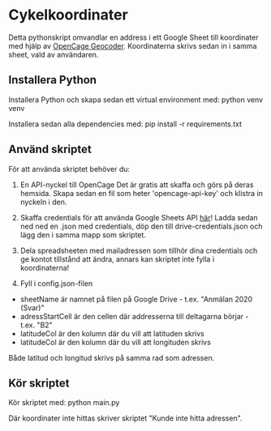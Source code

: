# Cykelkoordinater
Detta pythonskript omvandlar en address i ett Google Sheet till koordinater med hjälp av [OpenCage Geocoder](https://opencagedata.com/). Koordinaterna skrivs sedan in i samma sheet, vald av användaren.

## Installera Python
Installera Python och skapa sedan ett virtual environment med:
    python venv venv

Installera sedan alla dependencies med:
    pip install -r requirements.txt

## Använd skriptet
För att använda skriptet behöver du:
1. En API-nyckel till OpenCage
Det är gratis att skaffa och görs på deras hemsida. Skapa sedan en fil som heter 'opencage-api-key' och klistra in nyckeln i den.

2. Skaffa credentials för att använda Google Sheets API [här](https://developers.google.com/sheets/api/guides/authorizing)! 
Ladda sedan ned ned en .json med credentials, döp den till drive-credentials.json och lägg den i samma mapp som skriptet.

3. Dela spreadsheeten med mailadressen som tillhör dina credentials och ge kontot tillstånd att ändra, annars kan skriptet inte fylla i koordinaterna!

4. Fyll i config.json-filen
* sheetName är namnet på filen på Google Drive - t.ex. "Anmälan 2020 (Svar)"
* adressStartCell är den cellen där addresserna till deltagarna börjar - t.ex. "B2"
* latitudeCol är den kolumn där du vill att latituden skrivs
* latitudeCol är den kolumn där du vill att longituden skrivs

Både latitud och longitud skrivs på samma rad som adressen.

## Kör skriptet
Kör skriptet med:
    python main.py

Där koordinater inte hittas skriver skriptet "Kunde inte hitta adressen".



